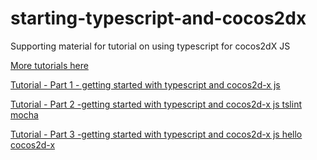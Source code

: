 # starting-typescript-and-cocos2dx
Supporting material for tutorial on using typescript for cocos2dX JS  

[More tutorials here](http://dalste.co.uk/tutorials)  

[Tutorial - Part 1 - getting started with typescript and cocos2d-x js](http://dalste.co.uk/tutorial-getting-started-with-typescript-and-cocos2dx-js-part-1)  

[Tutorial - Part 2 -getting started with typescript and cocos2d-x js tslint mocha](http://dalste.co.uk/tutorial-getting-started-typescript-cocos2d-x-js-part-2-tslint-mocha)  

[Tutorial - Part 3 -getting started with typescript and cocos2d-x js hello cocos2d-x](http://dalste.co.uk/tutorial-getting-started-typescript-cocos2d-x-js-part-3-hello-cocos2d-x)  

